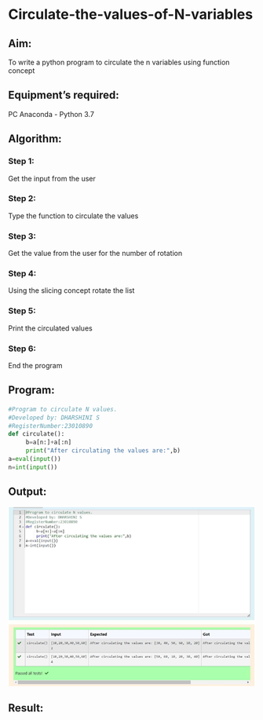 # Circulate-the-values-of-N-variables
## Aim:
To write a python program to circulate the n variables using function concept
## Equipment’s required:
PC
Anaconda - Python 3.7
## Algorithm: 
### Step 1:
Get the input from the user 
### Step 2:
Type the function to circulate the values 
### Step 3: 
Get the value from the user for the number of rotation
### Step 4: 
Using the slicing concept rotate the list

### Step 5: 
Print the circulated values
### Step 6:
 End the program
## Program:
```python
#Program to circulate N values.
#Developed by: DHARSHINI S
#RegisterNumber:23010890
def circulate():
     b=a[n:]+a[:n]
     print("After circulating the values are:",b)
a=eval(input())
n=int(input())
```

## Output:
![output](./2.CIRCULATE.png)

## Result:
